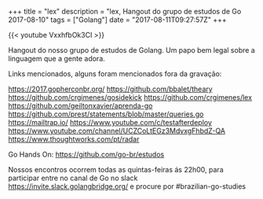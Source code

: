 +++
title = "lex"
description = "lex, Hangout do grupo de estudos de Go 2017-08-10"
tags = ["Golang"]
date = "2017-08-11T09:27:57Z"
+++

{{< youtube VxxhfbOk3CI >}}

Hangout do nosso grupo de estudos de Golang.
Um papo bem legal sobre a linguagem que a gente adora.

Links mencionados, alguns foram mencionados fora da gravação:

https://2017.gopherconbr.org/
https://github.com/bbalet/theary
https://github.com/crgimenes/gosidekick
https://github.com/crgimenes/lex
https://github.com/geiltonxavier/aprenda-go
https://github.com/prest/statements/blob/master/queries.go
https://mailtrap.io/
https://www.youtube.com/c/testafterdeploy
https://www.youtube.com/channel/UCZCoLtEGz3MdvxgFhbdZ-QA
https://www.thoughtworks.com/pt/radar

Go Hands On:
https://github.com/go-br/estudos

Nossos encontros ocorrem todas as quintas-feiras ás 22h00, para participar entre no canal de Go no slack https://invite.slack.golangbridge.org/ e procure por #brazilian-go-studies